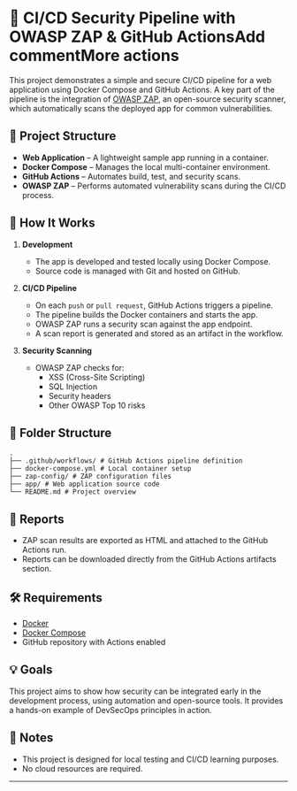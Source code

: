 # 🔐 CI/CD Security Pipeline with OWASP ZAP & GitHub ActionsAdd commentMore actions

This project demonstrates a simple and secure CI/CD pipeline for a web application using Docker Compose and GitHub Actions. A key part of the pipeline is the integration of [OWASP ZAP](https://www.zaproxy.org/), an open-source security scanner, which automatically scans the deployed app for common vulnerabilities.

## 🧱 Project Structure

- **Web Application** – A lightweight sample app running in a container.
- **Docker Compose** – Manages the local multi-container environment.
- **GitHub Actions** – Automates build, test, and security scans.
- **OWASP ZAP** – Performs automated vulnerability scans during the CI/CD process.

## 🚀 How It Works

1. **Development**
   - The app is developed and tested locally using Docker Compose.
   - Source code is managed with Git and hosted on GitHub.

2. **CI/CD Pipeline**
   - On each `push` or `pull request`, GitHub Actions triggers a pipeline.
   - The pipeline builds the Docker containers and starts the app.
   - OWASP ZAP runs a security scan against the app endpoint.
   - A scan report is generated and stored as an artifact in the workflow.

3. **Security Scanning**
   - OWASP ZAP checks for:
     - XSS (Cross-Site Scripting)
     - SQL Injection
     - Security headers
     - Other OWASP Top 10 risks

## 📂 Folder Structure
    .
    ├── .github/workflows/ # GitHub Actions pipeline definition
    ├── docker-compose.yml # Local container setup
    ├── zap-config/ # ZAP configuration files
    ├── app/ # Web application source code
    └── README.md # Project overview

    
## 📄 Reports

- ZAP scan results are exported as HTML and attached to the GitHub Actions run.
- Reports can be downloaded directly from the GitHub Actions artifacts section.

## 🛠 Requirements

- [Docker](https://www.docker.com/)
- [Docker Compose](https://docs.docker.com/compose/)
- GitHub repository with Actions enabled

## 💡 Goals

This project aims to show how security can be integrated early in the development process, using automation and open-source tools. It provides a hands-on example of DevSecOps principles in action.

## 📌 Notes

- This project is designed for local testing and CI/CD learning purposes.
- No cloud resources are required.

---

